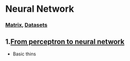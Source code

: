 # Neural Network

### [Matrix](./Requirements/MatrixFundamental.md), [Datasets](./Requirements/DatasetsFundamental.md)

## 1.[From perceptron to neural network](ch01.md)
- Basic thins

